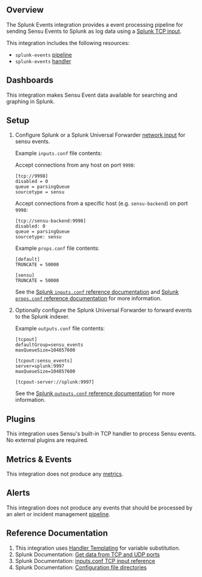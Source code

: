 ## Overview

The Splunk Events integration provides a event processing pipeline for sending Sensu Events to Splunk as log data using a [Splunk TCP input][splunk-network-input].

This integration includes the following resources:

* `splunk-events` [pipeline]
* `splunk-events` [handler]

## Dashboards

This integration makes Sensu Event data available for searching and graphing in Splunk.

## Setup

<!-- Sensu Integration setup instructions, including Sensu agent configuration and external component configuration -->
<!-- EXAMPLE: what configuration (if any) is required in a third-party service to enable monitoring? -->

1. Configure Splunk or a Splunk Universal Forwarder [network input][splunk-network-input] for sensu events.

   Example `inputs.conf` file contents:

   Accept connections from any host on port `9998`:

   ```
   [tcp://9998]
   disabled = 0
   queue = parsingQueue
   sourcetype = sensu
   ```

   Accept connections from a specific host (e.g. `sensu-backend`) on port `9998`:

   ```
   [tcp://sensu-backend:9998]
   disabled: 0
   queue = parsingQueue
   sourcetype: sensu
   ```

   Example `props.conf` file contents:

   ```
   [default]
   TRUNCATE = 50000

   [sensu]
   TRUNCATE = 50000
   ```

   See the [Splunk `inputs.conf` reference documentation][splunk-tcp-input] and [Splunk `props.conf` reference documentation][splunk-props-conf] for more information.

2. Optionally configure the Splunk Universal Forwarder to forward events to the Splunk indexer.

   Example `outputs.conf` file contents:

   ```
   [tcpout]
   defaultGroup=sensu_events
   maxQueueSize=104857600

   [tcpout:sensu_events]
   server=splunk:9997
   maxQueueSize=104857600

   [tcpout-server://splunk:9997]
   ```

   See the [Splunk `outputs.conf` reference documentation][splunk-outputs-conf] for more information.

## Plugins

This integration uses Sensu's built-in TCP handler to process Sensu events. No external plugins are required.

## Metrics & Events

This integration does not produce any [metrics].

## Alerts

This integration does not produce any events that should be processed by an alert or incident management [pipeline].

## Reference Documentation

<!-- Please provide links to any relevant reference documentation to help users learn more and/or troubleshoot this integration; specifically including any third-party software documentation. -->

1. This integration uses [Handler Templating][handler-templating] for variable substitution.
2. Splunk Documentation: [Get data from TCP and UDP ports][splunk-network-input]
3. Splunk Documentation: [inputs.conf TCP input reference][splunk-tcp-input]
4. Splunk Documentation: [Configuration file directories][splunk-confdirs]

<!-- Links -->
[check]: https://docs.sensu.io/sensu-go/latest/observability-pipeline/observe-schedule/checks/
[asset]: https://docs.sensu.io/sensu-go/latest/plugins/assets/
[subscription]: https://docs.sensu.io/sensu-go/latest/observability-pipeline/observe-schedule/subscriptions/
[subscriptions]: https://docs.sensu.io/sensu-go/latest/observability-pipeline/observe-schedule/subscriptions/
[agents]: https://docs.sensu.io/sensu-go/latest/observability-pipeline/observe-schedule/agent/
[annotation]: https://docs.sensu.io/sensu-go/latest/observability-pipeline/observe-schedule/agent/#general-configuration-flags
[plugins]: https://docs.sensu.io/sensu-go/latest/plugins/
[metrics]: https://docs.sensu.io/sensu-go/latest/observability-pipeline/observe-schedule/metrics/
[pipeline]: https://docs.sensu.io/sensu-go/latest/observability-pipeline/observe-process/pipelines/
[handler]: https://docs.sensu.io/sensu-go/latest/observability-pipeline/observe-process/handlers/
[secret]: https://docs.sensu.io/sensu-go/latest/operations/manage-secrets/secrets/
[secrets]: https://docs.sensu.io/sensu-go/latest/operations/manage-secrets/secrets/
[tokens]: https://docs.sensu.io/sensu-go/latest/observability-pipeline/observe-schedule/tokens/
[handler-templating]: https://docs.sensu.io/sensu-go/latest/observability-pipeline/observe-process/handler-templates/
[sensu-plus]: https://sensu.io/features/analytics
[splunk-network-input]: https://docs.splunk.com/Documentation/Splunk/latest/Data/Monitornetworkports
[splunk-tcp-input]: https://docs.splunk.com/Documentation/Splunk/latest/Admin/Inputsconf#TCP:
[splunk-confdirs]: https://docs.splunk.com/Documentation/Splunk/latest/Admin/Configurationfiledirectories
[splunk-props-conf]: https://docs.splunk.com/Documentation/Splunk/latest/Admin/Propsconf
[splunk-outputs-conf]: https://docs.splunk.com/Documentation/Splunk/latest/Admin/Outputsconf
